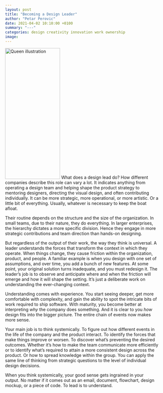 ```yaml
---
layout: post
title: "Becoming a Design Leader"
author: "Petar Perovic"
date: 2021-04-02 10:10:00 +0100
summary: "---"
categories: design creativity innovation work ownership
image:
---
```


<img class="fr ml4 nt3 nr5" width="180" height="429" src="{% link /assets/leadership-queen.jpg %}" alt="Queen illustration">
What does a design lead do? How different companies describe this role can vary a lot. It indicates anything from operating a design team and helping shape the product strategy to mentoring designers, directing the visual design, and often contributing individually. It can be more strategic, more operational, or more artistic. Or a little bit of everything. Usually, whatever is necessary to keep the boat afloat.

Their routine depends on the structure and the size of the organization. In small teams, due to their nature, they do everything. In larger enterprises, the hierarchy dictates a more specific division. Hence they engage in more strategic contributions and team direction than hands-on designing.

But regardless of the output of their work, the way they think is universal. A leader understands the forces that transform the context in which they operate. When things change, they cause friction within the organization, product, and people. A familiar example is when you design with one set of assumptions, and over time, you add a bunch of new features. At some point, your original solution turns inadequate, and you must redesign it. The leader’s job is to observe and anticipate where and when the friction will emerge and how it will shape the setting. It’s just a deliberate work on understanding the ever-changing context.

Understanding comes with experience. You start seeing deeper, get more comfortable with complexity, and gain the ability to spot the intricate bits of work required to ship software. With maturity, you become better at interpreting _why_ the company does something. And it is clear to you _how_ design fits into the bigger picture. The entire chain of events now makes more sense.

Your main job is to think systemically. To figure out how different events in the life of the company and the product interact. To identify the forces that make things improve or worsen. To discover what’s preventing the desired outcomes. Whether it’s how to make the team communicate more efficiently or to identify what’s required to attain a more consistent design across the product. Or how to spread knowledge within the group. You can apply the same line of thinking from strategic questions to the level of individual design decisions.

When you think systemically, your good sense gets ingrained in your output. No matter if it comes out as an email, document, flowchart, design mockup, or a piece of code. To lead is to understand.